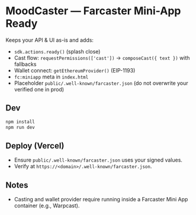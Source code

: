 
# MoodCaster — Farcaster Mini-App Ready

Keeps your API & UI as-is and adds:
- `sdk.actions.ready()` (splash close)
- Cast flow: `requestPermissions(['cast'])` → `composeCast({ text })` with fallbacks
- Wallet connect: `getEthereumProvider()` (EIP-1193)
- `fc:miniapp` meta in `index.html`
- Placeholder `public/.well-known/farcaster.json` (do not overwrite your verified one in prod)

## Dev
```bash
npm install
npm run dev
```

## Deploy (Vercel)
- Ensure `public/.well-known/farcaster.json` uses your signed values.
- Verify at `https://<domain>/.well-known/farcaster.json`.

## Notes
- Casting and wallet provider require running inside a Farcaster Mini App container (e.g., Warpcast).
